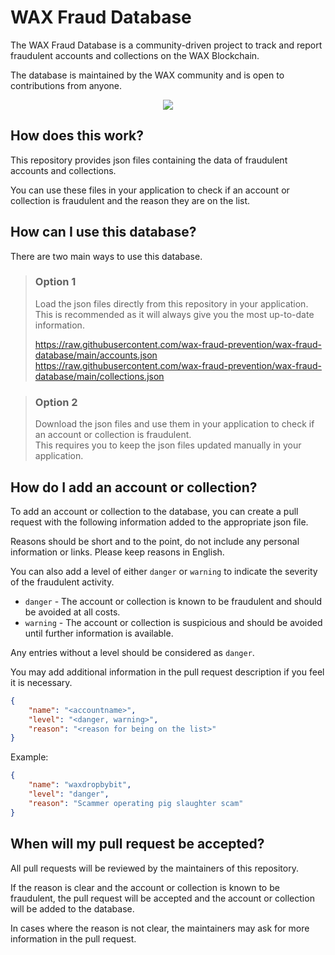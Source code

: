 # WAX Fraud Database

The WAX Fraud Database is a community-driven project to track and report fraudulent accounts and collections on the WAX Blockchain.  

The database is maintained by the WAX community and is open to contributions from anyone.

<p align="center">
  <img src="https://avatars.githubusercontent.com/u/161926701?s=300" />
</p>


## How does this work?

This repository provides json files containing the data of fraudulent accounts and collections.

You can use these files in your application to check if an account or collection is fraudulent and the reason they are on the list.


## How can I use this database?

There are two main ways to use this database.

> ### Option 1
> Load the json files directly from this repository in your application.  
This is recommended as it will always give you the most up-to-date information.
>
> https://raw.githubusercontent.com/wax-fraud-prevention/wax-fraud-database/main/accounts.json  
> https://raw.githubusercontent.com/wax-fraud-prevention/wax-fraud-database/main/collections.json

> ### Option 2
> Download the json files and use them in your application to check if an account or collection is fraudulent.  
This requires you to keep the json files updated manually in your application.


## How do I add an account or collection?

To add an account or collection to the database, you can create a pull request with the following information added to the appropriate json file.

Reasons should be short and to the point, do not include any personal information or links. Please keep reasons in English.

You can also add a level of either `danger` or `warning` to indicate the severity of the fraudulent activity.

- `danger` - The account or collection is known to be fraudulent and should be avoided at all costs.
- `warning` - The account or collection is suspicious and should be avoided until further information is available.

Any entries without a level should be considered as `danger`.

You may add additional information in the pull request description if you feel it is necessary. 

```json
{
    "name": "<accountname>",
    "level": "<danger, warning>",
    "reason": "<reason for being on the list>"
}
```

Example:
```json
{
    "name": "waxdropbybit",
    "level": "danger",
    "reason": "Scammer operating pig slaughter scam"
}
```


## When will my pull request be accepted?

All pull requests will be reviewed by the maintainers of this repository.

If the reason is clear and the account or collection is known to be fraudulent, the pull request will be accepted and the account or collection will be added to the database.

In cases where the reason is not clear, the maintainers may ask for more information in the pull request.

